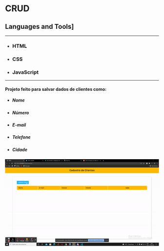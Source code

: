# CRUD

## Languages and Tools]
---

- ### HTML
- ### CSS
- ### JavaScript

---

#### Projeto feito para salvar dados de clientes como:
- ##### Nome
- ##### Número
- ##### E-mail
- ##### Telefone
- ##### Cidade

<img src="/ezgif.com-gif-maker.gif" alt="video" />
